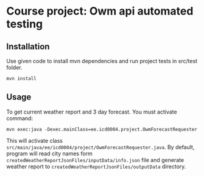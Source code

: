 # Course project: Owm api automated testing

## Installation

Use given code to install mvn dependencies and run project tests in src/test folder.
```
mvn install
```

## Usage
To get current weather report and 3 day forecast. You must activate command:
```
mvn exec:java -Dexec.mainClass=ee.icd0004.project.OwmForecastRequester
```
This  will activate class `src/main/java/ee/icd0004/project/OwmForecastRequester.java`.
By default, program will read city names form `createdWeatherReportJsonFiles/inputData/info.json` file and generate weather report to  `createdWeatherReportJsonFiles/outputData` directory.

